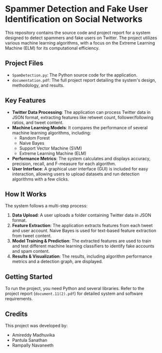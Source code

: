 # Spammer Detection and Fake User Identification on Social Networks

This repository contains the source code and project report for a system designed to detect spammers and fake users on Twitter. The project utilizes various machine learning algorithms, with a focus on the Extreme Learning Machine (ELM) for its computational efficiency.

## Project Files

- `SpamDetection.py`: The Python source code for the application.
- `documentation.pdf`: The full project report detailing the system's design, methodology, and results.

## Key Features

* **Twitter Data Processing**: The application can process Twitter data in JSON format, extracting features like retweet count, follower/following ratios, and tweet content.
* **Machine Learning Models**: It compares the performance of several machine learning algorithms, including:
    * Random Forest
    * Naive Bayes
    * Support Vector Machine (SVM)
    * Extreme Learning Machine (ELM)
* **Performance Metrics**: The system calculates and displays accuracy, precision, recall, and F-measure for each algorithm.
* **User Interface**: A graphical user interface (GUI) is included for easy interaction, allowing users to upload datasets and run detection algorithms with a few clicks.

## How It Works

The system follows a multi-step process:

1.  **Data Upload**: A user uploads a folder containing Twitter data in JSON format.
2.  **Feature Extraction**: The application extracts features from each tweet and user account. Naive Bayes is used for text-based feature extraction from tweet content.
3.  **Model Training & Prediction**: The extracted features are used to train and test different machine learning classifiers to identify fake accounts and spam content.
4.  **Results & Visualization**: The results, including algorithm performance metrics and a detection graph, are displayed.

## Getting Started

To run the project, you need Python and several libraries. Refer to the project report (`document.11(2).pdf`) for detailed system and software requirements.

## Credits

This project was developed by:
* Amireddy Madhuvika 
* Pantula Sanathan
* Rampally Navaneeth 
